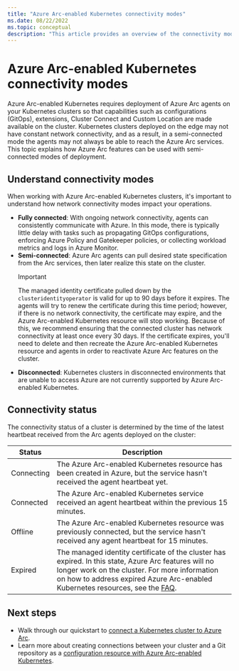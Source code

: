 ```yaml
---
title: "Azure Arc-enabled Kubernetes connectivity modes"
ms.date: 08/22/2022
ms.topic: conceptual
description: "This article provides an overview of the connectivity modes supported by Azure Arc-enabled Kubernetes"
---
```


# Azure Arc-enabled Kubernetes connectivity modes

Azure Arc-enabled Kubernetes requires deployment of Azure Arc agents on your Kubernetes clusters so that capabilities such as configurations (GitOps), extensions, Cluster Connect and Custom Location are made available on the cluster. Kubernetes clusters deployed on the edge may not have constant network connectivity, and as a result, in a semi-connected mode the agents may not always be able to reach the Azure Arc services. This topic explains how Azure Arc features can be used with semi-connected modes of deployment.

## Understand connectivity modes

When working with Azure Arc-enabled Kubernetes clusters, it's important to understand how network connectivity modes impact your operations.

- **Fully connected**: With ongoing network connectivity, agents can consistently communicate with Azure. In this mode, there is typically little delay with tasks such as propagating GitOps configurations, enforcing Azure Policy and Gatekeeper policies, or collecting workload metrics and logs in Azure Monitor.
- **Semi-connected**:  Azure Arc agents can pull desired state specification from the Arc services, then later realize this state on the cluster.
  > [!IMPORTANT]
  > The managed identity certificate pulled down by the `clusteridentityoperator` is valid for up to 90 days before it expires. The agents will try to renew the certificate during this time period; however, if there is no network connectivity, the certificate may expire, and the Azure Arc-enabled Kubernetes resource will stop working. Because of this, we recommend ensuring that the connected cluster has network connectivity at least once every 30 days. If the certificate expires, you'll need to delete and then recreate the Azure Arc-enabled Kubernetes resource and agents in order to reactivate Azure Arc features on the cluster.
- **Disconnected**: Kubernetes clusters in disconnected environments that are unable to access Azure are not currently supported by Azure Arc-enabled Kubernetes.

## Connectivity status

The connectivity status of a cluster is determined by the time of the latest heartbeat received from the Arc agents deployed on the cluster:

| Status | Description |
| ------ | ----------- |
| Connecting | The Azure Arc-enabled Kubernetes resource has been created in Azure, but the service hasn't received the agent heartbeat yet. |
| Connected | The Azure Arc-enabled Kubernetes service received an agent heartbeat within the previous 15 minutes. |
| Offline | The Azure Arc-enabled Kubernetes resource was previously connected, but the service hasn't received any agent heartbeat for 15 minutes. |
| Expired | The managed identity certificate of the cluster has expired. In this state, Azure Arc features will no longer work on the cluster. For more information on how to address expired Azure Arc-enabled Kubernetes resources, see the [FAQ](./faq.md#how-do-i-address-expired-azure-arc-enabled-kubernetes-resources). |

## Next steps

- Walk through our quickstart to [connect a Kubernetes cluster to Azure Arc](./quickstart-connect-cluster.md).
- Learn more about creating connections between your cluster and a Git repository as a [configuration resource with Azure Arc-enabled Kubernetes](./conceptual-configurations.md).
